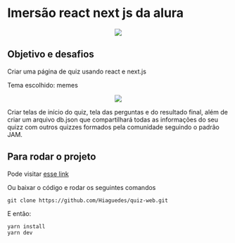 # Imersão react next js da alura
<p align="center">
<img src="https://www.alura.com.br/assets/img/imersoes/react-2/image-nextjs.1609345724.jpg" /> 
</p>

## Objetivo e desafios

Criar uma página de quiz usando react e next.js

Tema escolhido: memes

<p align="center">
<img src="https://i.imgur.com/ARKKod1.jpg"/>
</p>

Criar telas de início do quiz, tela das perguntas e do resultado final, além de criar um arquivo db.json que compartilhará todas as informações do seu quizz com outros quizzes formados pela comunidade seguindo o padrão JAM.
## Para rodar o projeto

Pode visitar [esse link](https://quiz-web.hiaguedes.vercel.app/)

Ou baixar o código e rodar os seguintes comandos

```git
git clone https://github.com/Hiaguedes/quiz-web.git
```

E então:

```yarn
yarn install
yarn dev
```
